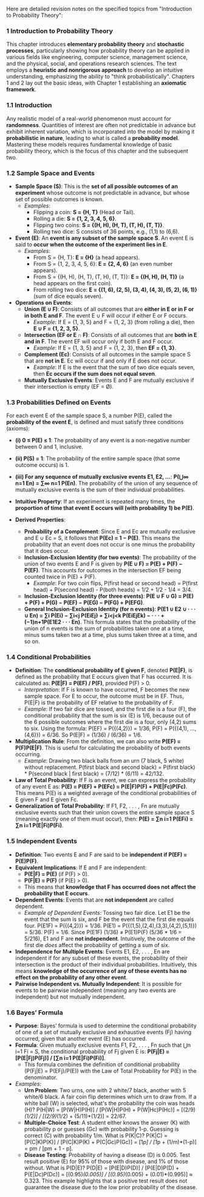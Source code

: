 Here are detailed revision notes on the specified topics from "Introduction to Probability Theory":

### 1 Introduction to Probability Theory

This chapter introduces **elementary probability theory** and **stochastic processes**, particularly showing how probability theory can be applied in various fields like engineering, computer science, management science, and the physical, social, and operations research sciences. The text employs a **heuristic and nonrigorous approach** to develop an intuitive understanding, emphasizing the ability to "think probabilistically". Chapters 1 and 2 lay out the basic ideas, with Chapter 1 establishing an **axiomatic framework**.

### 1.1 Introduction

Any realistic model of a real-world phenomenon must account for **randomness**. Quantities of interest are often not predictable in advance but exhibit inherent variation, which is incorporated into the model by making it **probabilistic in nature**, leading to what is called a **probability model**. Mastering these models requires fundamental knowledge of basic probability theory, which is the focus of this chapter and the subsequent two.

### 1.2 Sample Space and Events

*   **Sample Space (S)**: This is the **set of all possible outcomes of an experiment** whose outcome is not predictable in advance, but whose set of possible outcomes is known.
    *   *Examples*:
        *   Flipping a coin: **S = {H, T}** (Head or Tail).
        *   Rolling a die: **S = {1, 2, 3, 4, 5, 6}**.
        *   Flipping two coins: **S = {(H, H), (H, T), (T, H), (T, T)}**.
        *   Rolling two dice: S consists of 36 points, e.g., (1,1) to (6,6).
*   **Event (E)**: An **event is any subset of the sample space S**. An event E is said to **occur when the outcome of the experiment lies in E**.
    *   *Examples*:
        *   From S = {H, T}: **E = {H}** (a head appears).
        *   From S = {1, 2, 3, 4, 5, 6}: **E = {2, 4, 6}** (an even number appears).
        *   From S = {(H, H), (H, T), (T, H), (T, T)}: **E = {(H, H), (H, T)}** (a head appears on the first coin).
        *   From rolling two dice: **E = {(1, 6), (2, 5), (3, 4), (4, 3), (5, 2), (6, 1)}** (sum of dice equals seven).
*   **Operations on Events**:
    *   **Union (E ∪ F)**: Consists of all outcomes that are **either in E or in F or in both E and F**. The event E ∪ F will occur if either E or F occurs.
        *   *Example*: If E = {1, 3, 5} and F = {1, 2, 3} (from rolling a die), then **E ∪ F = {1, 2, 3, 5}**.
    *   **Intersection (EF or E ∩ F)**: Consists of all outcomes that are **both in E and in F**. The event EF will occur only if both E and F occur.
        *   *Example*: If E = {1, 3, 5} and F = {1, 2, 3}, then **EF = {1, 3}**.
    *   **Complement (Ec)**: Consists of all outcomes in the sample space S that are **not in E**. Ec will occur if and only if E does not occur.
        *   *Example*: If E is the event that the sum of two dice equals seven, then **Ec occurs if the sum does not equal seven**.
    *   **Mutually Exclusive Events**: Events E and F are mutually exclusive if their intersection is empty (EF = Ø).

### 1.3 Probabilities Defined on Events

For each event E of the sample space S, a number P(E), called the **probability of the event E**, is defined and must satisfy three conditions (axioms):
*   **(i) 0 ≤ P(E) ≤ 1**: The probability of any event is a non-negative number between 0 and 1, inclusive.
*   **(ii) P(S) = 1**: The probability of the entire sample space (that some outcome occurs) is 1.
*   **(iii) For any sequence of mutually exclusive events E1, E2, ...**:
    **P(⋃∞ n=1 En) = ∑∞ n=1 P(En)**. The probability of the union of any sequence of mutually exclusive events is the sum of their individual probabilities.

*   **Intuitive Property**: If an experiment is repeated many times, the **proportion of time that event E occurs will (with probability 1) be P(E)**.
*   **Derived Properties**:
    *   **Probability of a Complement**: Since E and Ec are mutually exclusive and E ∪ Ec = S, it follows that **P(Ec) = 1 − P(E)**. This means the probability that an event does not occur is one minus the probability that it does occur.
    *   **Inclusion-Exclusion Identity (for two events)**: The probability of the union of two events E and F is given by **P(E ∪ F) = P(E) + P(F) − P(EF)**. This accounts for outcomes in the intersection EF being counted twice in P(E) + P(F).
        *   *Example*: For two coin flips, P(first head or second head) = P(first head) + P(second head) - P(both heads) = 1/2 + 1/2 - 1/4 = 3/4.
    *   **Inclusion-Exclusion Identity (for three events)**:
        **P(E ∪ F ∪ G) = P(E) + P(F) + P(G) − P(EF) − P(EG) − P(FG) + P(EFG)**.
    *   **General Inclusion-Exclusion Identity (for n events)**:
        **P(E1 ∪ E2 ∪ · · · ∪ En) = ∑i P(Ei) − ∑i<j P(EiEj) + ∑i<j<k P(EiEjEk) − · · · + (−1)n+1P(E1E2 · · · En)**. This formula states that the probability of the union of n events is the sum of probabilities taken one at a time, minus sums taken two at a time, plus sums taken three at a time, and so on.

### 1.4 Conditional Probabilities

*   **Definition**: The **conditional probability of E given F**, denoted **P(E|F)**, is defined as the probability that E occurs given that F has occurred. It is calculated as:
    **P(E|F) = P(EF) / P(F)**, provided P(F) > 0.
    *   *Interpretation*: If F is known to have occurred, F becomes the new sample space. For E to occur, the outcome must be in EF. Thus, P(E|F) is the probability of EF relative to the probability of F.
    *   *Example*: If two fair dice are tossed, and the first die is a four (F), the conditional probability that the sum is six (E) is 1/6, because out of the 6 possible outcomes where the first die is a four, only (4,2) sums to six. Using the formula: P(EF) = P({(4,2)}) = 1/36, P(F) = P({(4,1), ..., (4,6)}) = 6/36. So P(E|F) = (1/36) / (6/36) = 1/6.
*   **Multiplication Rule**: From the definition, we can also write **P(EF) = P(F)P(E|F)**. This is useful for calculating the probability of both events occurring.
    *   *Example*: Drawing two black balls from an urn (7 black, 5 white) without replacement. P(first black and second black) = P(first black) * P(second black | first black) = (7/12) * (6/11) = 42/132.
*   **Law of Total Probability**: If F is an event, we can express the probability of any event E as:
    **P(E) = P(EF) + P(EFc) = P(E|F)P(F) + P(E|Fc)P(Fc)**. This means P(E) is a weighted average of the conditional probabilities of E given F and E given Fc.
*   **Generalization of Total Probability**: If F1, F2, . . . , Fn are mutually exclusive events such that their union covers the entire sample space S (meaning exactly one of them must occur), then:
    **P(E) = ∑n i=1 P(EFi) = ∑n i=1 P(E|Fi)P(Fi)**.

### 1.5 Independent Events

*   **Definition**: Two events E and F are said to be **independent if P(EF) = P(E)P(F)**.
*   **Equivalent Implications**: If E and F are independent:
    *   **P(E|F) = P(E)** (if P(F) > 0).
    *   **P(F|E) = P(F)** (if P(E) > 0).
    *   This means that **knowledge that F has occurred does not affect the probability that E occurs**.
*   **Dependent Events**: Events that are **not independent** are called dependent.
    *   *Example of Dependent Events*: Tossing two fair dice. Let E1 be the event that the sum is six, and F be the event that the first die equals four. P(E1F) = P({(4,2)}) = 1/36. P(E1) = P({(1,5),(2,4),(3,3),(4,2),(5,1)}) = 5/36. P(F) = 1/6. Since P(E1F) (1/36) ≠ P(E1)P(F) (5/36 * 1/6 = 5/216), E1 and F are **not independent**. Intuitively, the outcome of the first die *does* affect the probability of getting a sum of six.
*   **Independence for Multiple Events**: Events E1, E2, . . . , En are independent if for any subset of these events, the probability of their intersection is the product of their individual probabilities. Intuitively, this means **knowledge of the occurrence of any of these events has no effect on the probability of any other event**.
*   **Pairwise Independent vs. Mutually Independent**: It is possible for events to be pairwise independent (meaning any two events are independent) but not mutually independent.

### 1.6 Bayes’ Formula

*   **Purpose**: Bayes’ formula is used to determine the conditional probability of one of a set of mutually exclusive and exhaustive events (Fj) having occurred, given that another event (E) has occurred.
*   **Formula**: Given mutually exclusive events F1, F2, . . . , Fn such that ⋃n i=1 Fi = S, the conditional probability of Fj given E is:
    **P(Fj|E) = [P(E|Fj)P(Fj)] / [∑n i=1 P(E|Fi)P(Fi)]**.
    *   This formula combines the definition of conditional probability (P(Fj|E) = P(EFj)/P(E)) with the Law of Total Probability for P(E) in the denominator.
*   *Examples*:
    *   **Urn Problem**: Two urns, one with 2 white/7 black, another with 5 white/6 black. A fair coin flip determines which urn to draw from. If a white ball (W) is selected, what's the probability the coin was heads (H)?
        P(H|W) = [P(W|H)P(H)] / [P(W|H)P(H) + P(W|Hc)P(Hc)] = [(2/9)*(1/2)] / [(2/9)*(1/2) + (5/11)*(1/2)] = 22/67.
    *   **Multiple-Choice Test**: A student either knows the answer (K) with probability p or guesses (Gc) with probability 1-p. Guessing is correct (C) with probability 1/m. What is P(K|C)?
        P(K|C) = [P(C|K)P(K)] / [P(C|K)P(K) + P(C|Gc)P(Gc)] = [1*p] / [1*p + (1/m)*(1-p)] = pm / [pm + 1 - p].
    *   **Disease Testing**: Probability of having a disease (D) is 0.005. Test result positive (E) for 95% of those with disease, and 1% of those without. What is P(D|E)?
        P(D|E) = [P(E|D)P(D)] / [P(E|D)P(D) + P(E|Dc)P(Dc)] = [(0.95)*(0.005)] / [(0.95)*(0.005) + (0.01)*(0.995)] ≈ 0.323. This example highlights that a positive test result does not guarantee the disease due to the low prior probability of the disease.
